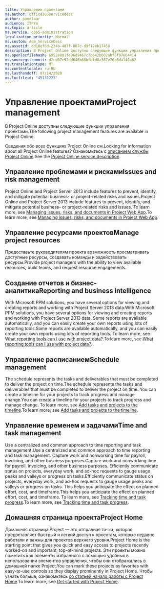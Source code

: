 ```yaml
---
title: Управление проектами
ms.author: office365servicedesc
author: pamelaar
audience: ITPro
ms.topic: article
ms.service: o365-administration
localization_priority: Normal
ms.custom: Adm_ServiceDesc
ms.assetid: dd18ef8d-234b-487f-807c-d9f12eb17458
description: В Project Online доступны следующие функции управления проектами.
ms.openlocfilehash: 6952e801fe96d9467c7b642b002abf6f97664414
ms.sourcegitcommit: d2cd67e52dd646b68bfbfd8a387e70a6da140a62
ms.translationtype: MT
ms.contentlocale: ru-RU
ms.lasthandoff: 07/14/2020
ms.locfileid: "45131223"
---
```

# <a name="project-management"></a><span data-ttu-id="a9cf9-103">Управление проектами</span><span class="sxs-lookup"><span data-stu-id="a9cf9-103">Project management</span></span>

<span data-ttu-id="a9cf9-104">В Project Online доступны следующие функции управления проектами.</span><span class="sxs-lookup"><span data-stu-id="a9cf9-104">The following project management features are available in Project Online.</span></span>
  
<span data-ttu-id="a9cf9-105">Сведения обо всех функциях Project Online см.</span><span class="sxs-lookup"><span data-stu-id="a9cf9-105">Looking for information about all Project Online features?</span></span> <span data-ttu-id="a9cf9-106">Ознакомьтесь с [описанием службы Project Online](project-online-service-description.md).</span><span class="sxs-lookup"><span data-stu-id="a9cf9-106">See the [Project Online service description](project-online-service-description.md).</span></span>
  
## <a name="issues-and-risk-management"></a><span data-ttu-id="a9cf9-107">Управление проблемами и рисками</span><span class="sxs-lookup"><span data-stu-id="a9cf9-107">Issues and risk management</span></span>

<span data-ttu-id="a9cf9-108">Project Online and Project Server 2013 include features to prevent, identify, and mitigate potential business- or project-related risks and issues.</span><span class="sxs-lookup"><span data-stu-id="a9cf9-108">Project Online and Project Server 2013 include features to prevent, identify, and mitigate potential business- or project-related risks and issues.</span></span> <span data-ttu-id="a9cf9-109">To learn more, see [Managing issues, risks, and documents in Project Web App](https://go.microsoft.com/fwlink/?LinkId=402634).</span><span class="sxs-lookup"><span data-stu-id="a9cf9-109">To learn more, see [Managing issues, risks, and documents in Project Web App](https://go.microsoft.com/fwlink/?LinkId=402634).</span></span>
  
## <a name="manage-project-resources"></a><span data-ttu-id="a9cf9-110">Управление ресурсами проектов</span><span class="sxs-lookup"><span data-stu-id="a9cf9-110">Manage project resources</span></span>

<span data-ttu-id="a9cf9-111">Предоставьте руководителям проекта возможность просматривать доступные ресурсы, создавать команды и задействовать ресурсы.</span><span class="sxs-lookup"><span data-stu-id="a9cf9-111">Provide project managers with the ability to view available resources, build teams, and request resource engagements.</span></span>
  
## <a name="reporting-and-business-intelligence"></a><span data-ttu-id="a9cf9-112">Создание отчетов и бизнес-аналитика</span><span class="sxs-lookup"><span data-stu-id="a9cf9-112">Reporting and business intelligence</span></span>

<span data-ttu-id="a9cf9-113">With Microsoft PPM solutions, you have several options for viewing and creating reports and working with Project Server 2013 data.</span><span class="sxs-lookup"><span data-stu-id="a9cf9-113">With Microsoft PPM solutions, you have several options for viewing and creating reports and working with Project Server 2013 data.</span></span> <span data-ttu-id="a9cf9-114">Some reports are available automatically, and you can easily create your own reports using lots of reporting tools.</span><span class="sxs-lookup"><span data-stu-id="a9cf9-114">Some reports are available automatically, and you can easily create your own reports using lots of reporting tools.</span></span> <span data-ttu-id="a9cf9-115">To learn more, see [What reporting tools can I use with project data?](https://go.microsoft.com/fwlink/?LinkId=402642).</span><span class="sxs-lookup"><span data-stu-id="a9cf9-115">To learn more, see [What reporting tools can I use with project data?](https://go.microsoft.com/fwlink/?LinkId=402642).</span></span>
  
## <a name="schedule-management"></a><span data-ttu-id="a9cf9-116">Управление расписанием</span><span class="sxs-lookup"><span data-stu-id="a9cf9-116">Schedule management</span></span>

<span data-ttu-id="a9cf9-117">The schedule represents the tasks and deliverables that must be completed to deliver the project on time.</span><span class="sxs-lookup"><span data-stu-id="a9cf9-117">The schedule represents the tasks and deliverables that must be completed to deliver the project on time.</span></span> <span data-ttu-id="a9cf9-118">You can create a timeline for your projects to track progress and manage change.</span><span class="sxs-lookup"><span data-stu-id="a9cf9-118">You can create a timeline for your projects to track progress and manage change.</span></span> <span data-ttu-id="a9cf9-119">To learn more, see [Add tasks and projects to the timeline](https://go.microsoft.com/fwlink/?LinkID=402655).</span><span class="sxs-lookup"><span data-stu-id="a9cf9-119">To learn more, see [Add tasks and projects to the timeline](https://go.microsoft.com/fwlink/?LinkID=402655).</span></span>
  
## <a name="time-and-task-management"></a><span data-ttu-id="a9cf9-120">Управление временем и задачами</span><span class="sxs-lookup"><span data-stu-id="a9cf9-120">Time and task management</span></span>

<span data-ttu-id="a9cf9-121">Use a centralized and common approach to time reporting and task management.</span><span class="sxs-lookup"><span data-stu-id="a9cf9-121">Use a centralized and common approach to time reporting and task management.</span></span> <span data-ttu-id="a9cf9-122">Capture work and nonworking time for payroll, invoicing, and other business purposes.</span><span class="sxs-lookup"><span data-stu-id="a9cf9-122">Capture work and nonworking time for payroll, invoicing, and other business purposes.</span></span> <span data-ttu-id="a9cf9-123">Efficiently communicate status on projects, everyday work, and ad-hoc requests to gauge usage peaks and valleys or progress on tasks.</span><span class="sxs-lookup"><span data-stu-id="a9cf9-123">Efficiently communicate status on projects, everyday work, and ad-hoc requests to gauge usage peaks and valleys or progress on tasks.</span></span> <span data-ttu-id="a9cf9-124">This helps you anticipate the effect on planned effort, cost, and timeframe.</span><span class="sxs-lookup"><span data-stu-id="a9cf9-124">This helps you anticipate the effect on planned effort, cost, and timeframe.</span></span> <span data-ttu-id="a9cf9-125">To learn more, see [Tracking time and task progress](https://go.microsoft.com/fwlink/p/?LinkId=271321).</span><span class="sxs-lookup"><span data-stu-id="a9cf9-125">To learn more, see [Tracking time and task progress](https://go.microsoft.com/fwlink/p/?LinkId=271321).</span></span>

## <a name="project-home"></a><span data-ttu-id="a9cf9-126">Домашняя страница проекта</span><span class="sxs-lookup"><span data-stu-id="a9cf9-126">Project Home</span></span>

<span data-ttu-id="a9cf9-127">Домашняя страница Project — это отправная точка, которая предоставляет быстрый и легкий доступ к проектам, которые недавно работали и важны для проектов верхнего уровня.</span><span class="sxs-lookup"><span data-stu-id="a9cf9-127">Project Home is the starting point that gives you quick and easy access to projects recently worked-on and important, top-of-mind projects.</span></span> <span data-ttu-id="a9cf9-128">Эти проекты можно пометить как элементы избранного с помощью удобных в использовании элементов управления, чтобы они отображались в домашней папке Project.</span><span class="sxs-lookup"><span data-stu-id="a9cf9-128">You can mark these projects as favorites with easy-to-use controls so they display prominently in Project Home.</span></span> <span data-ttu-id="a9cf9-129">Чтобы узнать больше, ознакомьтесь [со статьей начало работы с Project Home](https://support.office.com/article/get-started-with-project-home-a3b38418-35e7-4df4-8e4a-ba6a4fa0562a?ui=en-US&rs=en-US&ad=US).</span><span class="sxs-lookup"><span data-stu-id="a9cf9-129">To learn more, see [Get started with Project Home](https://support.office.com/article/get-started-with-project-home-a3b38418-35e7-4df4-8e4a-ba6a4fa0562a?ui=en-US&rs=en-US&ad=US).</span></span>
